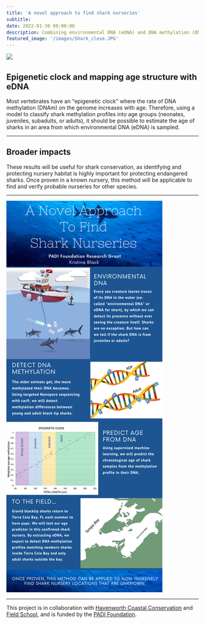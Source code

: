 ```yaml
---
title: 'A novel approach to find shark nurseries'
subtitle: 
date: 2022-01-30 00:00:00
description: Combining environmental DNA (eDNA) and DNA methylation (DNAm) to map where sharks occur at different ages
featured_image: '/images/Shark_close.JPG'
---
```


![](/images/Shark_close.JPG)

## Epigenetic clock and mapping age structure with eDNA

Most vertebrates have an &quot;epigenetic clock&quot; where the rate of DNA methylation (DNAm) on the genome increases with age. Therefore, using a model to classify shark methylation profiles into age groups (neonates, juveniles, subadults, or adults), it should be possible to estimate the age of sharks in an area from which environmental DNA (eDNA) is sampled. 

---

## Broader impacts

These results will be useful for shark conservation, as identifying and protecting nursery habitat is highly important for protecting endangered sharks. Once proven in a known nursery, this method will be applicable to find and verify probable nurseries for other species.

---

<div class="gallery" data-columns="1">
	<img src="/images/Shark_infographic.png">

</div>


---


This project is in collaboration with [Havenworth Coastal Conservation](http://www.havenworth.org/) and [Field School](https://www.getintothefield.com/), and is funded by the [PADI Foundation](http://www.padifoundation.org/).


